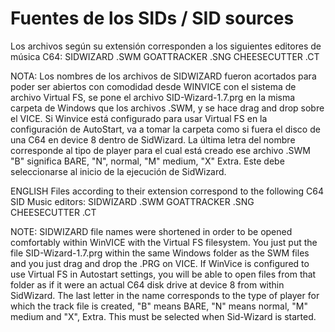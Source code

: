 # Fuentes de los SIDs / SID sources
Los archivos según su extensión corresponden a los siguientes editores de música C64:
SIDWIZARD .SWM
GOATTRACKER .SNG
CHEESECUTTER .CT

NOTA: Los nombres de los archivos de SIDWIZARD fueron acortados para poder ser abiertos con comodidad desde WINVICE con el sistema de archivo Virtual FS, se pone el archivo SID-Wizard-1.7.prg en la misma carpeta de Windows que los archivos .SWM, y se hace drag and drop sobre el VICE. Si Winvice está configurado para usar Virtual FS en la configuración de AutoStart, va a tomar la carpeta como si fuera el disco de una C64 en device 8 dentro de SidWizard.
La última letra del nombre corresponde al tipo de player para el cual está creado ese archivo .SWM "B" significa BARE, "N", normal, "M" medium, "X" Extra. Este debe seleccionarse al inicio de la ejecución de SidWizard.

ENGLISH
Files according to their extension correspond to the following C64 SID Music editors:
SIDWIZARD .SWM
GOATTRACKER .SNG
CHEESECUTTER .CT

NOTE: SIDWIZARD file names were shortened in order to be opened comfortably within WinVICE with the Virtual FS filesystem. You just put the file SID-Wizard-1.7.prg within the same Windows folder as the SWM files and you just drag and drop the .PRG on VICE. If WinVice is configured to use Virtual FS in Autostart settings, you will be able to open files from that folder as if it were an actual C64 disk drive at device 8 from within SidWizard.
The last letter in the name corresponds to the type of player for which the track file is created, "B" means BARE, "N" means normal, "M" medium and "X", Extra. This must be selected when Sid-Wizard is started.
